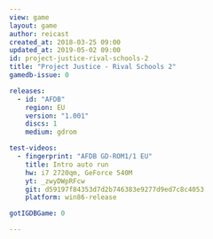 ```yaml
---
view: game
layout: game
author: reicast
created_at: 2018-03-25 09:00
updated_at: 2019-05-02 09:00
id: project-justice-rival-schools-2
title: "Project Justice - Rival Schools 2"
gamedb-issue: 0

releases:
  - id: "AFDB"
    region: EU
    version: "1.001"
    discs: 1
    medium: gdrom

test-videos:
  - fingerprint: "AFDB GD-ROM1/1 EU"
    title: Intro auto run
    hw: i7 2720qm, GeForce 540M
    yt: _zwyDWpRFcw
    git: d59197f84353d7d2b746383e9277d9ed7c8c4053
    platform: win86-release

gotIGDBGame: 0

---
```

